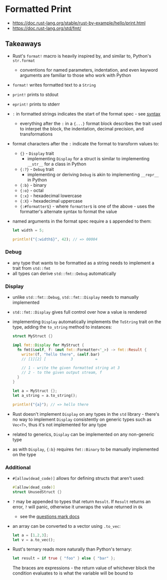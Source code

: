 # Formatted Print

- https://doc.rust-lang.org/stable/rust-by-example/hello/print.html
- https://doc.rust-lang.org/std/fmt/

## Takeaways

- Rust's `format!` macro is heavily inspired by, and similar to, Python's
  `str.format`
  - conventions for named parameters, indentation, and even keyword arguments
    are familiar to those who work with Python
- `format!` writes formatted text to a `String`
- `print!` prints to stdout
- `eprint!` prints to stderr
- `:` in formatted strings indicates the start of the format spec - see
  [syntax](https://doc.rust-lang.org/std/fmt/#syntax)
  - everything after the `:` in a `{...}` format block describes the trait used
    to interpet the block, the indentation, decimal precision, and
    transformations
- format characters after the `:` indicate the format to transform values to:
  - `{}` - `Display` trait
    - implementing `Display` for a struct is similar to implementing `__str__`
      for a class in Python
  - `{:?}` - `Debug` trait
    - implementing or deriving `Debug` is akin to implementing `__repr__` in
      Python
  - `{:b}` - binary
  - `{:o}` - octal
  - `{:x}` - hexadecimal lowercase
  - `{:X}` - hexadecimal uppercase
  - `{:#formatter$}` - where `formatter$` is one of the above - uses the
    formatter's alternate syntax to format the value
- named arguments in the format spec require a `$` appended to them:

  ```rust
  let width = 5;

  println!("{:width$}", 42); // => 00004
  ```

### Debug

- any type that wants to be formatted as a string needs to implement a trait
  from `std::fmt`
- all types can derive `std::fmt::Debug` automatically

### Display

- unlike `std::fmt::Debug`, `std::fmt::Display` needs to manually implemented
- `std::fmt::Display` gives full control over how a value is rendered
- implementing `Display` automatically implements the `ToString` trait on the
  type, adding the `to_string` method to instances:

  ```rust
  struct MyStruct {}

  impl fmt::Display for MyStruct {
    fn fmt(&self, f: &mut fmt::Formatter<'_>) -> fmt::Result {
      write!(f, "hello there", &self.bar)
      // [1][2] [           3          =

      // 1 - write the given formatted string at 3
      // 2 - to the given output stream, f
    }
  }

  let a = MyStruct {};
  let a_string = a.to_string();

  println!("{a}"); // => hello there
  ```

- Rust doesn't implement `Display` on any types in the `std` library - there's
  no way to implement `Display` consistently on generic types such as
  `Vec<T>`, thus it's not implemented for any type
- related to generics, `Display` can be implemented on any non-generic type
- as with `Display`, `{:b}` requires `fmt::Binary` to be manually implemented on
  the type

### Additional

- `#[allow(dead_code)]` allows for defining structs that aren't used:

  ```rust
  #[allow(dead_code)]
  struct UnusedStruct {}
  ```

- `?` may be appended to types that return `Result`. If `Result` returns an
  error, `?` will panic, otherwise it unwraps the value returned in `Ok`
  - see the [questions mark docs](https://doc.rust-lang.org/stable/rust-by-example/std/result/question_mark.html)
- an array can be converted to a vector using `.to_vec`:

  ```rust
  let a = [1,2,3];
  let v = a.to_vec();
  ```

- Rust's ternary reads more naturally than Python's ternary:

  ```rust
  let result = if true { "foo" } else { "bar" };
  ```

  The braces are expressions - the return value of whichever block the condition
  evaluates to is what the variable will be bound to
